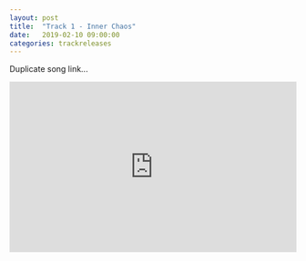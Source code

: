 ```yaml
---
layout: post
title:  "Track 1 - Inner Chaos"
date:   2019-02-10 09:00:00
categories: trackreleases
---
```


Duplicate song link...

<iframe width="100%" height="300" scrolling="no" frameborder="no" allow="autoplay" src="https://w.soundcloud.com/player/?url=https%3A//api.soundcloud.com/tracks/145383089&color=%23080808&auto_play=false&hide_related=false&show_comments=true&show_user=true&show_reposts=false&show_teaser=true&visual=true"></iframe>
